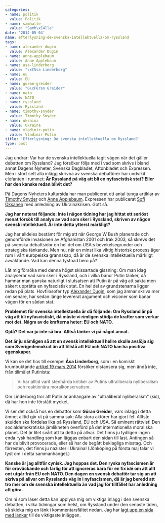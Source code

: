 ```yaml
---
categories:
- name: politik
  value: Politik
- name: samhalle
  value: "Samh\xE4lle"
date: '2014-05-04'
name: efterlysning-de-svenska-intellektuella-om-ryssland
tags:
- name: alexander-dugin
  value: Alexander Dugin
- name: anne-applebaum
  value: Anne Applebaum
- name: asa-linderborg
  value: "\xC5sa Linderborg"
- name: eu
  value: EU
- name: goran-greider
  value: "G\xF6ran Greider"
- name: nato
  value: NATO
- name: ryssland
  value: Ryssland
- name: timothy-snyder
  value: Timothy Snyder
- name: ukraina
  value: Ukraina
- name: vladimir-putin
  value: Vladimir Putin
title: 'Efterlysning: De svenska intellektuella om Ryssland?'
type: post
---
```

Jag undrar: Var har de svenska intellektuella tagit vägen när det gäller debatten om Ryssland? Jag försöker följa med i vad som skrivs i bland annat Dagens Nyheter, Svenska Dagbladet, Aftonbladet och Expressen. Men i stort sett alla inlägg skrivna av svenska debattörer har undvikit elefanten i rummet: **Är Ryssland på väg att bli en nyfascistisk stat? Eller har den kanske redan blivit det?**

På Dagens Nyheters kultursida har man publicerat ett antal tunga artiklar av [Timothy Snyder](http://www.dn.se/kultur-noje/kulturdebatt/nar-propagandans-dimridaer-banade-vag-for-kriget/) och [Anne Applebaum](http://www.dn.se/kultur-noje/kulturdebatt/svarvunna-slaget-om-sanningen/). Expressen har publicerat [Sofi Oksanen](http://www.expressen.se/kultur/toppnyheter-/svik-oss-inte-igen/) med anledning av Ukrainakrisen. Gott så.

**Jag har noterat följande: Inte i någon tidning har jag hittat ett seriöst menat försök till analys av vad som sker i Ryssland, skriven av någon svensk intellektuell. Är inte detta ytterst märkligt?**

Jag har alldeles bestämt för mig att när George W Bush planerade och genomförde invasionen av Afghanistan 2001 och Irak 2003, så skrevs det på svenska debattsidor en hel del om USA:s bevekelsegrunder och strategiska tänkande. Men nu, när en minst lika viktig historisk process äger rum i vårt europeiska grannskap, då är de svenska intellektuella märkligt avvaktande. Vad kan denna tystnad bero på?

Låt mig försöka med denna högst skissartade gissning: Om man idag analyserar vad som sker i Ryssland, och i vilka banor Putin tänker, då hamnar man ganska naturligt i slutsatsen att Putin är på väg att sakta men säkert upprätta en nyfascistisk stat. En hel del av grundstenarna ligger redan på plats. Hovfilosofer typ [Alexander Dugin](http://en.wikipedia.org/wiki/Aleksandr_Dugin), som jag ämnar skriva mer om senare, har sedan länge levererat argument och visioner som banar vägen för en sådan stat.

**Problemet för svenska intellektuella är då följande: Om Ryssland är på väg att bli nyfascistiskt, då måste vi rimligen stödja de krafter som verkar mot det. Några av de krafterna heter: EU och NATO.**

**Ojdå? Det var ju inte så bra. Alltså tänker vi på något annat.**

**Det är ju nämligen så att en svensk intellektuell hellre skulle avslöja sig som Sverigedemokrat än att tillstå att EU och NATO kan ha positiva egenskaper.**

Vi kan se det hos till exempel **Åsa Linderborg**, som i en komiskt krumbuktande [artikel 19 mars 2014](http://www.aftonbladet.se/kultur/kronikorer/linderborg/article18571565.ab) försöker distansera sig, men ändå inte, från tillmälet Putinista:

> Vi har alltid varit stenhårda kritiker av Putins ultraliberala nyliberalism och reaktionära moralkonservatism.

Om Linderborg tror att Putin är anhängare av "ultraliberal nyliberalism" (*sic*), då har hon inte förstått mycket.

Vi ser det också hos en debattör som **Göran Greider**, vars inlägg i detta ämnet alltid går ut på samma sak: Alla stora aktörer har gjort fel. Alltså: skulden ska fördelas lika på Ryssland, EU och USA. Så eminent rättvist! Den socialdemokratiska jämlikheten överförd på det internationella moraliska planet. Det är litet svårt att ta detta på allvar. Det finns ju tydligen ingen enda rysk handling som kan läggas enbart den sidan till last. Antingen så har de blivit provocerade, eller så har de begått beklagliga misstag. Och förresten, det finns ju nazister i Ukraina! (Jönköping på första maj talar vi tyst om i detta sammanhanget.)

**Kanske är jag alltför cynisk. Jag hoppas det. Den ryska nyfascismen är för oroväckande och farlig för att ignoreras bara för en fix idé om att allt ont utgår från EU och NATO. Den dagen en svensk debattör tar sig an att skriva på allvar om Rysslands väg in i nyfascismen, då är jag beredd att tro mer om de svenska intellektuella än vad jag för tillfället har anledning att göra.**

Om ni som läser detta kan upplysa mig om viktiga inlägg i den svenska debatten, i vilka tidningar som helst, om Ryssland under den senaste tiden, så skicka mig en länk i kommentarsfältet nedan. Jag har [lagt upp en sida med länkar](/svenska-debatten-om-ryssland/) till de viktigaste inläggen.

